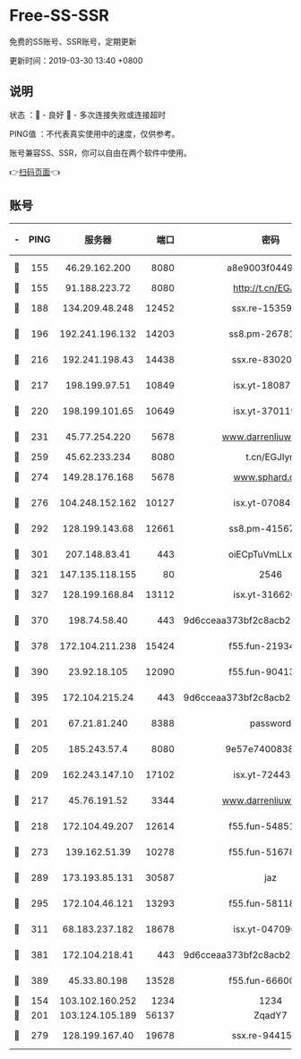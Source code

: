 # Free-SS-SSR

免费的SS账号、SSR账号，定期更新

更新时间：2019-03-30 13:40 +0800

## 说明

状态     ：🙂 - 良好 🙁 - 多次连接失败或连接超时

PING值   ：不代表真实使用中的速度，仅供参考。

账号兼容SS、SSR，你可以自由在两个软件中使用。

👉[扫码页面](https://liesauer.github.io/Free-SS-SSR/)👈

## 账号

|-|PING|服务器|端口|密码|加密方式|区域|
|:----:|:----:|:-----:|-----:|:----:|:----:|:----:|
|🙂|155|46.29.162.200|8080|a8e9003f0449cea5|chacha20-ietf|RU|
|🙂|155|91.188.223.72|8080|http://t.cn/EGJIyrl|rc4-md5|RU|
|🙂|188|134.209.48.248|12452|ssx.re-15359519|aes-256-cfb|US|
|🙂|196|192.241.196.132|14203|ss8.pm-26781562|aes-256-cfb|US|
|🙂|216|192.241.198.43|14438|ssx.re-83020606|aes-256-cfb|US|
|🙂|217|198.199.97.51|10849|isx.yt-18087138|aes-256-cfb|US|
|🙂|220|198.199.101.65|10649|isx.yt-37011901|aes-256-cfb|US|
|🙂|231|45.77.254.220|5678|www.darrenliuwei.com|aes-256-cfb|SG|
|🙂|259|45.62.233.234|8080|t.cn/EGJIyrl|rc4-md5|CA|
|🙂|274|149.28.176.168|5678|www.sphard.com|aes-256-cfb|AU|
|🙂|276|104.248.152.162|10127|isx.yt-07084536|aes-256-cfb|SG|
|🙂|292|128.199.143.68|12661|ss8.pm-41567124|aes-256-cfb|SG|
|🙂|301|207.148.83.41|443|oiECpTuVmLLxk4Ts|aes-256-cfb|AU|
|🙂|321|147.135.118.155|80|2546|chacha20|US|
|🙂|327|128.199.168.84|13112|isx.yt-31662072|aes-256-cfb|SG|
|🙂|370|198.74.58.40|443|9d6cceaa373bf2c8acb22e60b6a58be6|aes-256-cfb|US|
|🙂|378|172.104.211.238|15424|f55.fun-21934878|aes-256-cfb|US|
|🙂|390|23.92.18.105|12090|f55.fun-90413595|aes-256-cfb|US|
|🙂|395|172.104.215.24|443|9d6cceaa373bf2c8acb22e60b6a58be6|aes-256-cfb|US|
|🙂|201|67.21.81.240|8388|password|aes-256-cfb|US|
|🙂|205|185.243.57.4|8080|9e57e7400838a01e|chacha20-ietf|US|
|🙂|209|162.243.147.10|17102|isx.yt-72443104|aes-256-cfb|US|
|🙂|217|45.76.191.52|3344|www.darrenliuwei.com|aes-256-cfb|JP|
|🙂|218|172.104.49.207|12614|f55.fun-54851192|aes-256-cfb|SG|
|🙂|273|139.162.51.39|10278|f55.fun-51678330|aes-256-cfb|SG|
|🙂|289|173.193.85.131|30587|jaz|aes-256-cfb|US|
|🙂|295|172.104.46.121|13293|f55.fun-58118866|aes-256-cfb|SG|
|🙂|311|68.183.237.182|18678|isx.yt-04709646|aes-256-cfb|SG|
|🙂|381|172.104.218.41|443|9d6cceaa373bf2c8acb22e60b6a58be6|aes-256-cfb|US|
|🙂|389|45.33.80.198|13528|f55.fun-66600164|aes-256-cfb|US|
|🙁|154|103.102.160.252|1234|1234|rc4-md5|JP|
|🙁|201|103.124.105.189|56137|ZqadY7|chacha20|US|
|🙁|279|128.199.167.40|19678|ssx.re-94415415|aes-256-cfb|SG|
